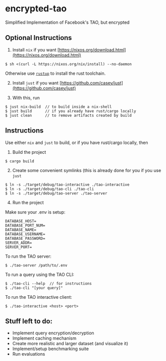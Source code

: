 # encrypted-tao
Simplified Implementation of Facebook's TAO, but encrypted

## Optional Instructions
1. Install `nix` if you want [https://nixos.org/download.html](https://nixos.org/download.html)
```
$ sh <(curl -L https://nixos.org/nix/install) --no-daemon
```
Otherwise use [`rustup`](https://github.com/rust-lang/rustup) to install the rust toolchain.

2. Install `just` if you want [https://github.com/casey/just](https://github.com/casey/just)

3. With this, run
```
$ just nix-build  // to build inside a nix-shell
$ just build      // if you already have rust/cargo locally
$ just clean      // to remove artifacts created by build
```

## Instructions
Use either `nix` and `just` to build, or if you have rust/cargo locally, then

1. Build the project
```
$ cargo build
```

2. Create some convenient symlinks (this is already done for you if you use `just`
```
$ ln -s ./target/debug/tao-interactive ./tao-interactive
$ ln -s ./target/debug/tao-cli ./tao-cli
$ ln -s ./target/debug/tao-server ./tao-server
```

4. Run the project

Make sure your .env is setup:
```
DATABASE_HOST=
DATABASE_PORT_NUM=
DATABASE_NAME=
DATABASE_USERNAME=
DATABASE_PASSWORD=
SERVER_ADDR=
SERVER_PORT=
```

To run the TAO server:
```
$ ./tao-server /path/to/.env
```

To run a query using the TAO CLI:
```
$ ./tao-cli --help  // for instructions
$ ./tao-cli "[your query]"
```

To run the TAO interactive client:
```
$ ./tao-interactive <host> <port>
```


## Stuff left to do:
- Implement query encryption/decryption 
- Implement caching mechanism
- Create more realistic and larger dataset (and visualize it)
- Implement/setup benchmarking suite
- Run evaluations
